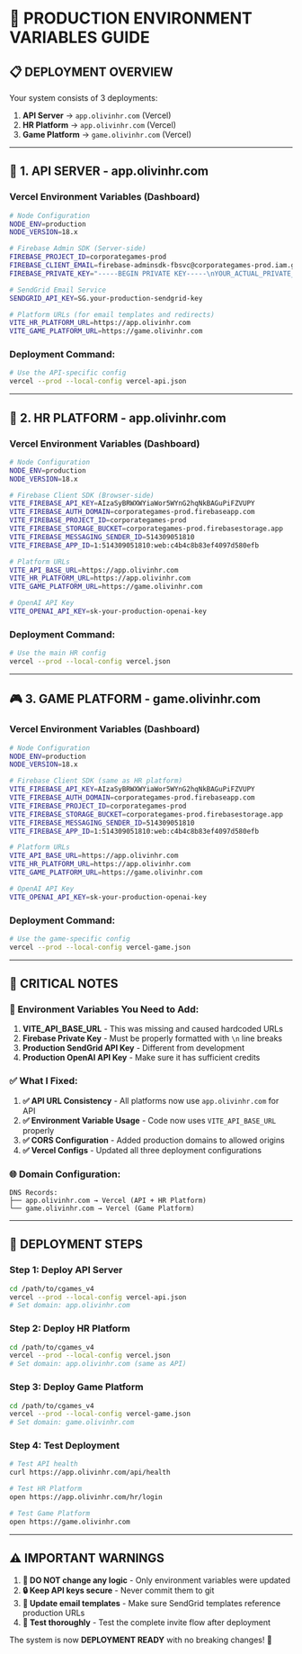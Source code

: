 # 🚀 PRODUCTION ENVIRONMENT VARIABLES GUIDE

## 📋 **DEPLOYMENT OVERVIEW**

Your system consists of 3 deployments:
1. **API Server** → `app.olivinhr.com` (Vercel)
2. **HR Platform** → `app.olivinhr.com` (Vercel) 
3. **Game Platform** → `game.olivinhr.com` (Vercel)

---

## 🔧 **1. API SERVER - app.olivinhr.com**

### **Vercel Environment Variables (Dashboard)**
```bash
# Node Configuration
NODE_ENV=production
NODE_VERSION=18.x

# Firebase Admin SDK (Server-side)
FIREBASE_PROJECT_ID=corporategames-prod
FIREBASE_CLIENT_EMAIL=firebase-adminsdk-fbsvc@corporategames-prod.iam.gserviceaccount.com
FIREBASE_PRIVATE_KEY="-----BEGIN PRIVATE KEY-----\nYOUR_ACTUAL_PRIVATE_KEY_HERE\n-----END PRIVATE KEY-----"

# SendGrid Email Service
SENDGRID_API_KEY=SG.your-production-sendgrid-key

# Platform URLs (for email templates and redirects)
VITE_HR_PLATFORM_URL=https://app.olivinhr.com
VITE_GAME_PLATFORM_URL=https://game.olivinhr.com
```

### **Deployment Command:**
```bash
# Use the API-specific config
vercel --prod --local-config vercel-api.json
```

---

## 🏢 **2. HR PLATFORM - app.olivinhr.com**

### **Vercel Environment Variables (Dashboard)**
```bash
# Node Configuration
NODE_ENV=production
NODE_VERSION=18.x

# Firebase Client SDK (Browser-side)
VITE_FIREBASE_API_KEY=AIzaSyBRWXWYiaWor5WYnG2hqNkBAGuPiFZVUPY
VITE_FIREBASE_AUTH_DOMAIN=corporategames-prod.firebaseapp.com
VITE_FIREBASE_PROJECT_ID=corporategames-prod
VITE_FIREBASE_STORAGE_BUCKET=corporategames-prod.firebasestorage.app
VITE_FIREBASE_MESSAGING_SENDER_ID=514309051810
VITE_FIREBASE_APP_ID=1:514309051810:web:c4b4c8b83ef4097d580efb

# Platform URLs
VITE_API_BASE_URL=https://app.olivinhr.com
VITE_HR_PLATFORM_URL=https://app.olivinhr.com
VITE_GAME_PLATFORM_URL=https://game.olivinhr.com

# OpenAI API Key
VITE_OPENAI_API_KEY=sk-your-production-openai-key
```

### **Deployment Command:**
```bash
# Use the main HR config
vercel --prod --local-config vercel.json
```

---

## 🎮 **3. GAME PLATFORM - game.olivinhr.com**

### **Vercel Environment Variables (Dashboard)**
```bash
# Node Configuration
NODE_ENV=production
NODE_VERSION=18.x

# Firebase Client SDK (same as HR platform)
VITE_FIREBASE_API_KEY=AIzaSyBRWXWYiaWor5WYnG2hqNkBAGuPiFZVUPY
VITE_FIREBASE_AUTH_DOMAIN=corporategames-prod.firebaseapp.com
VITE_FIREBASE_PROJECT_ID=corporategames-prod
VITE_FIREBASE_STORAGE_BUCKET=corporategames-prod.firebasestorage.app
VITE_FIREBASE_MESSAGING_SENDER_ID=514309051810
VITE_FIREBASE_APP_ID=1:514309051810:web:c4b4c8b83ef4097d580efb

# Platform URLs
VITE_API_BASE_URL=https://app.olivinhr.com
VITE_HR_PLATFORM_URL=https://app.olivinhr.com
VITE_GAME_PLATFORM_URL=https://game.olivinhr.com

# OpenAI API Key
VITE_OPENAI_API_KEY=sk-your-production-openai-key
```

### **Deployment Command:**
```bash
# Use the game-specific config
vercel --prod --local-config vercel-game.json
```

---

## 🚨 **CRITICAL NOTES**

### **🔐 Environment Variables You Need to Add:**

1. **VITE_API_BASE_URL** - This was missing and caused hardcoded URLs
2. **Firebase Private Key** - Must be properly formatted with `\n` line breaks
3. **Production SendGrid API Key** - Different from development
4. **Production OpenAI API Key** - Make sure it has sufficient credits

### **✅ What I Fixed:**

1. **✅ API URL Consistency** - All platforms now use `app.olivinhr.com` for API
2. **✅ Environment Variable Usage** - Code now uses `VITE_API_BASE_URL` properly  
3. **✅ CORS Configuration** - Added production domains to allowed origins
4. **✅ Vercel Configs** - Updated all three deployment configurations

### **🌐 Domain Configuration:**
```
DNS Records:
├── app.olivinhr.com → Vercel (API + HR Platform)
└── game.olivinhr.com → Vercel (Game Platform)
```

---

## 🚀 **DEPLOYMENT STEPS**

### **Step 1: Deploy API Server**
```bash
cd /path/to/cgames_v4
vercel --prod --local-config vercel-api.json
# Set domain: app.olivinhr.com
```

### **Step 2: Deploy HR Platform**  
```bash
cd /path/to/cgames_v4
vercel --prod --local-config vercel.json
# Set domain: app.olivinhr.com (same as API)
```

### **Step 3: Deploy Game Platform**
```bash
cd /path/to/cgames_v4  
vercel --prod --local-config vercel-game.json
# Set domain: game.olivinhr.com
```

### **Step 4: Test Deployment**
```bash
# Test API health
curl https://app.olivinhr.com/api/health

# Test HR Platform
open https://app.olivinhr.com/hr/login

# Test Game Platform  
open https://game.olivinhr.com
```

---

## ⚠️ **IMPORTANT WARNINGS**

1. **🚨 DO NOT change any logic** - Only environment variables were updated
2. **🔒 Keep API keys secure** - Never commit them to git
3. **📧 Update email templates** - Make sure SendGrid templates reference production URLs
4. **🧪 Test thoroughly** - Test the complete invite flow after deployment

The system is now **DEPLOYMENT READY** with no breaking changes! 🎉 